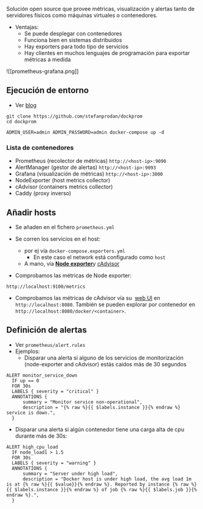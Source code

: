 Solución open source que provee métricas, visualización y alertas tanto de servidores físicos como máquinas virtuales o contenedores.

- Ventajas:
	- Se puede desplegar con contenedores
	- Funciona bien en sistemas distribuidos
	- Hay exporters para todo tipo de servicios
	- Hay clientes en muchos lenguajes de programación para exportar métricas a medida


![[prometheus-grafana.png]]

## Ejecución de entorno 
- Ver [blog](https://stefanprodan.com/blog/2016/a-monitoring-solution-for-docker-hosts-containers-and-containerized-services/)
```
git clone https://github.com/stefanprodan/dockprom
cd dockprom

ADMIN_USER=admin ADMIN_PASSWORD=admin docker-compose up -d
```

### Lista de contenedores

- Prometheus (recolector de métricas) `http://<host-ip>:9090`
- AlertManager (gestor de alertas) `http://<host-ip>:9093`
- Grafana (visualización de métricas) `http://<host-ip>:3000`
- NodeExporter (host metrics collector)
- cAdvisor (containers metrics collector)
- Caddy (proxy inverso)


## Añadir hosts

- Se añaden en el fichero `prometheus.yml`
- Se corren los servicios en el host:
	- por ej  vía `docker-compose.exporters.yml` 
		- En este caso el network está configurado como  `host`
	- A mano, vía [**Node exporter**](https://github.com/prometheus/node_exporter)y [cAdvisor](https://github.com/google/cadvisor)


- Comprobamos las métricas de Node exporter:
```
http://localhost:9100/metrics
```

- Comprobamos las métricas de cAdvisor vía su  [web UI](https://github.com/google/cadvisor/blob/master/docs/web.md) en `http://localhost:8080`. También se pueden explorar por contenedor en `http://localhost:8080/docker/<container>`. 

## Definición de alertas

- Ver `prometheus/alert.rules`
- Ejemplos:
	- Disparar una alerta si alguno de los servicios de monitorización (node-exporter and cAdvisor) estás caídos más de 30 segundos
```
ALERT monitor_service_down
  IF up == 0
  FOR 30s
  LABELS { severity = "critical" }
  ANNOTATIONS {
      summary = "Monitor service non-operational",
      description = "{% raw %}{{ $labels.instance }}{% endraw %} service is down.",
  }
```

- Disparar una alerta si algún contenedor tiene una carga alta de cpu durante más de 30s:

```
ALERT high_cpu_load
  IF node_load1 > 1.5
  FOR 30s
  LABELS { severity = "warning" }
  ANNOTATIONS {
      summary = "Server under high load",
      description = "Docker host is under high load, the avg load 1m is at {% raw %}{{ $value}}{% endraw %}. Reported by instance {% raw %}{{ $labels.instance }}{% endraw %} of job {% raw %}{{ $labels.job }}{% endraw %}.",
  }
  ```